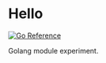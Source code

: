 # Hello
[![Go Reference](https://pkg.go.dev/badge/github.com/fosmjo/hello.svg)](https://pkg.go.dev/github.com/fosmjo/hello)

Golang module experiment.
